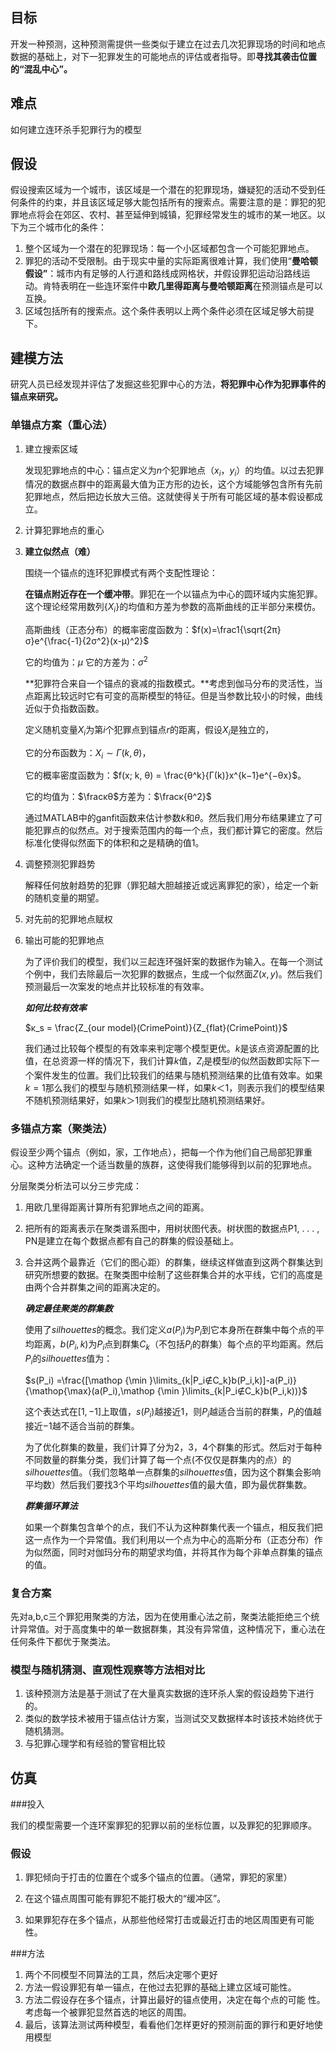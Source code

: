 ## 目标

开发一种预测，这种预测需提供一些类似于建立在过去几次犯罪现场的时间和地点数据的基础上，对下一犯罪发生的可能地点的评估或者指导。即**寻找其袭击位置的“混乱中心”。**

## 难点

如何建立连环杀手犯罪行为的模型

## 假设

假设搜索区域为一个城市，该区域是一个潜在的犯罪现场，嫌疑犯的活动不受到任何条件的约束，并且该区域足够大能包括所有的搜索点。需要注意的是：罪犯的犯罪地点将会在郊区、农村、甚至延伸到城镇，犯罪经常发生的城市的某一地区。以下为三个城市化的条件：

1. 整个区域为一个潜在的犯罪现场：每一个小区域都包含一个可能犯罪地点。
2. 罪犯的活动不受限制。由于现实中量的实际距离很难计算，我们使用“**曼哈顿假设”**：城市内有足够的人行道和路线成网格状，并假设罪犯运动沿路线运动。肯特表明在一些连环案件中**欧几里得距离与曼哈顿距离**在预测锚点是可以互换。
3. 区域包括所有的搜索点。这个条件表明以上两个条件必须在区域足够大前提下。


## 建模方法

研究人员已经发现并评估了发掘这些犯罪中心的方法，**将犯罪中心作为犯罪事件的锚点来研究。**

### 单锚点方案（重心法）

1. 建立搜索区域

   发现犯罪地点的中心：锚点定义为$n$个犯罪地点（$x_i，y_i$）的均值。以过去犯罪情况的数据点群中的距离最大值为正方形的边长，这个方域能够包含所有先前犯罪地点，然后把边长放大三倍。这就使得关于所有可能区域的基本假设都成立。

2. 计算犯罪地点的重心

3. **建立似然点（难）**

   围绕一个锚点的连环犯罪模式有两个支配性理论：

   **在锚点附近存在一个缓冲带**。罪犯在一个以锚点为中心的圆环域内实施犯罪。这个理论经常用数列{$X_i$}的均值和方差为参数的高斯曲线的正半部分来模仿。

   高斯曲线（正态分布）的概率密度函数为：$f(x)=\frac1{\sqrt{2π}σ}e^{\frac{-1}{2σ^2}(x-μ)^2}$

   它的均值为：$μ$  它的方差为：$σ^2$

   **犯罪符合来自一个锚点的衰减的指数模式。**考虑到伽马分布的灵活性，当点距离比较远时它有可变的高斯模型的特征。但是当参数比较小的时候，曲线近似于负指数函数。

   定义随机变量$X_i$为第$i$个犯罪点到锚点$r$的距离，假设$X_i$是独立的，

   它的分布函数为：$X_i ∼ Γ(k, θ)$，

   它的概率密度函数为：$f(x; k, θ) = \frac{θ^k}{Γ(k)}x^{k−1}e^{−θx}$。

   它的均值为：$\fracκθ$方差为：$\fracκ{θ^2}$

   通过MATLAB中的ganfit函数来估计参数$k$和$θ$。然后我们用分布结果建立了可能犯罪点的似然点。对于搜索范围内的每一个点，我们都计算它的密度。然后标准化使得似然面下的体积和之是精确的值1。

4. 调整预测犯罪趋势

   解释任何放射趋势的犯罪（罪犯越大胆越接近或远离罪犯的家），给定一个新的随机变量的期望。

5. 对先前的犯罪地点赋权

6. 输出可能的犯罪地点

   为了评价我们的模型，我们以三起连环强奸案的数据作为输入。在每一个测试个例中，我们去除最后一次犯罪的数据点，生成一个似然面$Z(x,y)$。然后我们预测最后一次案发的地点并比较标准的有效率。

   ***如何比较有效率***

   $κ_s = \frac{Z_{our model}(CrimePoint)}{Z_{flat}(CrimePoint)}$

   我们通过比较每个模型的有效率来判定哪个模型更优。$k$是该点资源配置的比值，在总资源一样的情况下，我们计算$k$值，$Z_i$是模型$i$的似然函数即实际下一个案件发生的位置。我们比较我们的结果与随机预测结果的比值有效率。如果$k=1$那么我们的模型与随机预测结果一样，如果$k＜1$，则表示我们的模型结果不随机预测结果好，如果$k＞1$则我们的模型比随机预测结果好。

### 多锚点方案（聚类法）

假设至少两个锚点（例如，家，工作地点），把每一个作为他们自己局部犯罪重心。这种方法确定一个适当数量的族群，这使得我们能够得到以前的犯罪地点。

分层聚类分析法可以分三步完成：

1. 用欧几里得距离计算所有犯罪地点之间的距离。

2. 把所有的距离表示在聚类谱系图中，用树状图代表。树状图的数据点P1, . . . , PN是建立在每个数据点都有自己的群集的假设基础上。

3. 合并这两个最靠近（它们的图心距）的群集，继续这样做直到这两个群集达到研究所想要的数据。在聚类图中绘制了这些群集合并的水平线，它们的高度是由两个合并群集之间的距离决定的。

   ***确定最佳聚类的群集数***

   使用了$silhouettes$的概念。我们定义$a(P_i)$为$P_i$到它本身所在群集中每个点的平均距离，$b(P_i,k)$为$P_i$点到群集$C_k$（不包括$P_i$的群集）每个点的平均距离。然后$P_i$的$silhouettes$值为：

   $s(P_i) =\frac{[\mathop {\min }\limits_{k|P_i∉C_k}b(P_i,k)]-a(P_i)}{\mathop{\max}(a(P_i),\mathop {\min }\limits_{k|P_i∉C_k}b(P_i,k))}$

   这个表达式在$[1,-1]​$上取值，$s(P_i)​$越接近1，则$P_i​$越适合当前的群集，$P_i​$的值越接近$-1​$越不适合当前的群集。

   为了优化群集的数量，我们计算了分为$2，3，4$个群集的形式。然后对于每种不同数量的群集分类，我们计算了每一个点(不仅仅是群集内的点）的$silhouettes$值。（我们忽略单一点群集的$silhouettes$值，因为这个群集会影响平均数）然后我们要找3个平均$silhouettes$值的最大值，即为最优群集数。

   ***群集循环算法***

   如果一个群集包含单个的点，我们不认为这种群集代表一个锚点，相反我们把这一点作为一个异常值。我们利用以一个点为中心的高斯分布（正态分布）作为似然面，同时对伽玛分布的期望求均值，并将其作为每个非单点群集的锚点的值。

### 复合方案

先对a,b,c三个罪犯用聚类的方法，因为在使用重心法之前，聚类法能拒绝三个统计异常值。对于高度集中的单一数据群集，其没有异常值，这种情况下，重心法在任何条件下都优于聚类法。

### 模型与随机猜测、直观性观察等方法相对比

1. 该种预测方法是基于测试了在大量真实数据的连环杀人案的假设趋势下进行的。
2. 类似的数学技术被用于锚点估计方案，当测试交叉数据样本时该技术始终优于随机猜测。
3. 与犯罪心理学和有经验的警官相比较

## 仿真

###投入

我们的模型需要一个连环案罪犯的犯罪以前的坐标位置，以及罪犯的犯罪顺序。

 ### 假设

1. 罪犯倾向于打击的位置在个或多个锚点的位置。（通常，罪犯的家里）

2. 在这个锚点周围可能有罪犯不能打极大的“缓冲区”。

3. 如果罪犯存在多个锚点，从那些他经常打击或最近打击的地区周围更有可能性。


###方法


1.  两个不同模型不同算法的工具，然后决定哪个更好
2.  方法一假设罪犯有单一锚点，在他过去犯罪的基础上建立区域可能性。
3.  方法二假设存在多个锚点，计算出最好的锚点使用，决定在每个点的可能  性。考虑每一个被罪犯显然首选的地区的周围。
4.  最后，该算法测试两种模型，看看他们怎样更好的预测前面的罪行和更好地使用模型